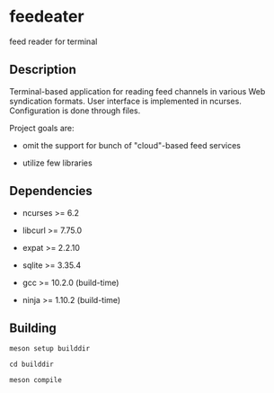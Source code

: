 # feedeater

feed reader for terminal

## Description

Terminal-based application for reading feed channels in various Web syndication formats. User interface is implemented in ncurses. Configuration is done through files.

Project goals are:

* omit the support for bunch of "cloud"-based feed services

* utilize few libraries

## Dependencies

* ncurses >= 6.2

* libcurl >= 7.75.0

* expat >= 2.2.10

* sqlite >= 3.35.4

* gcc >= 10.2.0 (build-time)

* ninja >= 1.10.2 (build-time)

## Building

	meson setup builddir

	cd builddir

	meson compile
